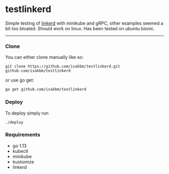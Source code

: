 # testlinkerd
Simple testing of [linkerd](https://linkerd.io/2/getting-started/) with minikube and gRPC, other examples seemed a bit too bloated. Should work on linux. Has been tested on ubuntu bionic.

---

### Clone

You can either clone manually like so:

```git clone https://github.com/isakbm/testlinkerd.git github.com/isakbm/testlinkerd```

or use go get:

```go get github.com/isakbm/testlinkerd```

### Deploy

To deploy simply run

```./deploy```

### Requirements

- go 1.13
- kubectl
- minikube
- kustomize
- linkerd

